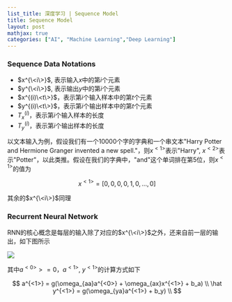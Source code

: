 ```yaml
---
list_title: 深度学习 | Sequence Model
title: Sequence Model
layout: post
mathjax: true
categories: ["AI", "Machine Learning","Deep Learning"]
---
```


### Sequence Data Notations

- $x^{\<i\>}$, 表示输入$x$中的第$i$个元素
- $y^{\<i\>}$, 表示输出$y$中的第$i$个元素
- $x^{(i)\<t\>}$，表示第$i$个输入样本中的第$t$个元素
- $y^{(i)\<t\>}$，表示第$i$个输出样本中的第$t$个元素
- $T_x^{(i)}$，表示第$i$个输入样本的长度
- $T_y^{(i)}$，表示第$i$个输出样本的长度

以文本输入为例，假设我们有一个10000个字的字典和一个串文本"Harry Potter and Hermione Granger invented a new spell."，则$x^{<1>}$表示"Harry", $x^{<2>}$表示"Potter"，以此类推。假设在我们的字典中，"and"这个单词排在第5位，则$x^{<1>}$的值为

$$
x^{<1>} = [0,0,0,0,1,0, ... ,0]
$$

其余的$x^{\<i\>}$同理

### Recurrent Neural Network

RNN的核心概念是每层的输入除了对应的$x^{\<i\>}$之外，还来自前一层的输出，如下图所示

<img class="md-img-center" src="{{site.baseurl}}/assets/images/2018/04/dl-rnn-1-nn.png">

其中$a^{<0>}> = 0$，$a^{<1>}$, $y^{<1>}$的计算方式如下

$$
a^{<1>} = g(\omega_{aa}a^{<0>} + \omega_{ax}x^{<1>} + b_a) \\
\hat y^{<1>} = g(\omega_{ya}a^{<1>} + b_y) \\
$$